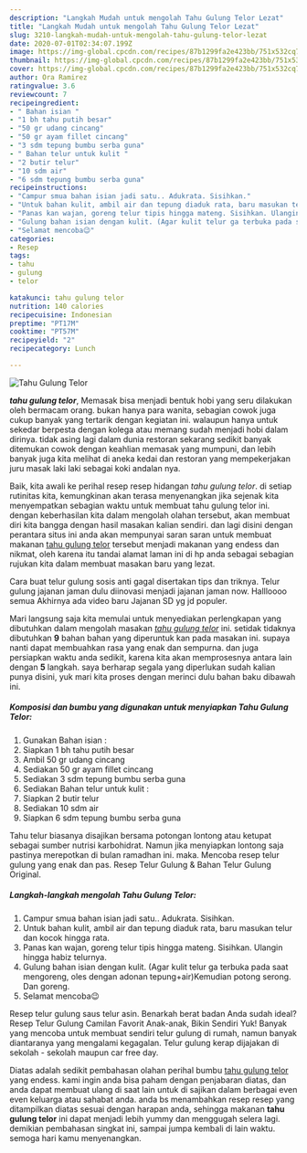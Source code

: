 ```yaml
---
description: "Langkah Mudah untuk mengolah Tahu Gulung Telor Lezat"
title: "Langkah Mudah untuk mengolah Tahu Gulung Telor Lezat"
slug: 3210-langkah-mudah-untuk-mengolah-tahu-gulung-telor-lezat
date: 2020-07-01T02:34:07.199Z
image: https://img-global.cpcdn.com/recipes/87b1299fa2e423bb/751x532cq70/tahu-gulung-telor-foto-resep-utama.jpg
thumbnail: https://img-global.cpcdn.com/recipes/87b1299fa2e423bb/751x532cq70/tahu-gulung-telor-foto-resep-utama.jpg
cover: https://img-global.cpcdn.com/recipes/87b1299fa2e423bb/751x532cq70/tahu-gulung-telor-foto-resep-utama.jpg
author: Ora Ramirez
ratingvalue: 3.6
reviewcount: 7
recipeingredient:
- " Bahan isian "
- "1 bh tahu putih besar"
- "50 gr udang cincang"
- "50 gr ayam fillet cincang"
- "3 sdm tepung bumbu serba guna"
- " Bahan telur untuk kulit "
- "2 butir telur"
- "10 sdm air"
- "6 sdm tepung bumbu serba guna"
recipeinstructions:
- "Campur smua bahan isian jadi satu.. Adukrata. Sisihkan."
- "Untuk bahan kulit, ambil air dan tepung diaduk rata, baru masukan telur dan kocok hingga rata."
- "Panas kan wajan, goreng telur tipis hingga mateng. Sisihkan. Ulangin hingga habiz telurnya."
- "Gulung bahan isian dengan kulit. (Agar kulit telur ga terbuka pada saat mengoreng, oles dengan adonan tepung+air)Kemudian potong serong. Dan goreng."
- "Selamat mencoba😉"
categories:
- Resep
tags:
- tahu
- gulung
- telor

katakunci: tahu gulung telor 
nutrition: 140 calories
recipecuisine: Indonesian
preptime: "PT17M"
cooktime: "PT57M"
recipeyield: "2"
recipecategory: Lunch

---
```



![Tahu Gulung Telor](https://img-global.cpcdn.com/recipes/87b1299fa2e423bb/751x532cq70/tahu-gulung-telor-foto-resep-utama.jpg)

<b><i>tahu gulung telor</i></b>, Memasak bisa menjadi bentuk hobi yang seru dilakukan oleh bermacam orang. bukan hanya para wanita, sebagian cowok juga cukup banyak yang tertarik dengan kegiatan ini. walaupun hanya untuk sekedar berpesta dengan kolega atau memang sudah menjadi hobi dalam dirinya. tidak asing lagi dalam dunia restoran sekarang sedikit banyak ditemukan cowok dengan keahlian memasak yang mumpuni, dan lebih banyak juga kita melihat di aneka kedai dan restoran yang mempekerjakan juru masak laki laki sebagai koki andalan nya.

Baik, kita awali ke perihal resep resep hidangan <i>tahu gulung telor</i>. di setiap rutinitas kita, kemungkinan akan terasa menyenangkan jika sejenak kita menyempatkan sebagian waktu untuk membuat tahu gulung telor ini. dengan keberhasilan kita dalam mengolah olahan tersebut, akan membuat diri kita bangga dengan hasil masakan kalian sendiri. dan lagi disini dengan perantara situs ini anda akan mempunyai saran saran untuk membuat makanan <u>tahu gulung telor</u> tersebut menjadi makanan yang endess dan nikmat, oleh karena itu tandai alamat laman ini di hp anda sebagai sebagian rujukan kita dalam membuat masakan baru yang lezat.

Cara buat telur gulung sosis anti gagal disertakan tips dan triknya. Telur gulung jajanan jaman dulu diinovasi menjadi jajanan jaman now. Hallloooo semua Akhirnya ada video baru Jajanan SD yg jd populer.


Mari langsung saja kita memulai untuk menyediakan perlengkapan yang dibutuhkan dalam mengolah masakan <u><i>tahu gulung telor</i></u> ini. setidak tidaknya dibutuhkan <b>9</b> bahan bahan yang diperuntuk kan pada masakan ini. supaya nanti dapat membuahkan rasa yang enak dan sempurna. dan juga persiapkan waktu anda sedikit, karena kita akan memprosesnya antara lain dengan <b>5</b> langkah. saya berharap segala yang diperlukan sudah kalian punya disini, yuk mari kita proses dengan merinci dulu bahan baku dibawah ini.

<!--inarticleads1-->

##### Komposisi dan bumbu yang digunakan untuk menyiapkan Tahu Gulung Telor:

1. Gunakan  Bahan isian :
1. Siapkan 1 bh tahu putih besar
1. Ambil 50 gr udang cincang
1. Sediakan 50 gr ayam fillet cincang
1. Sediakan 3 sdm tepung bumbu serba guna
1. Sediakan  Bahan telur untuk kulit :
1. Siapkan 2 butir telur
1. Sediakan 10 sdm air
1. Siapkan 6 sdm tepung bumbu serba guna


Tahu telur biasanya disajikan bersama potongan lontong atau ketupat sebagai sumber nutrisi karbohidrat. Namun jika menyiapkan lontong saja pastinya merepotkan di bulan ramadhan ini. maka. Mencoba resep telur gulung yang enak dan pas. Resep Telur Gulung &amp; Bahan Telur Gulung Original. 

<!--inarticleads2-->

##### Langkah-langkah mengolah Tahu Gulung Telor:

1. Campur smua bahan isian jadi satu.. Adukrata. Sisihkan.
1. Untuk bahan kulit, ambil air dan tepung diaduk rata, baru masukan telur dan kocok hingga rata.
1. Panas kan wajan, goreng telur tipis hingga mateng. Sisihkan. Ulangin hingga habiz telurnya.
1. Gulung bahan isian dengan kulit. (Agar kulit telur ga terbuka pada saat mengoreng, oles dengan adonan tepung+air)Kemudian potong serong. Dan goreng.
1. Selamat mencoba😉


Resep telur gulung saus telur asin. Benarkah berat badan Anda sudah ideal? Resep Telur Gulung Camilan Favorit Anak-anak, Bikin Sendiri Yuk! Banyak yang mencoba untuk membuat sendiri telur gulung di rumah, namun banyak diantaranya yang mengalami kegagalan. Telur gulung kerap dijajakan di sekolah - sekolah maupun car free day. 

Diatas adalah sedikit pembahasan olahan perihal bumbu <u>tahu gulung telor</u> yang endess. kami ingin anda bisa paham dengan penjabaran diatas, dan anda dapat membuat ulang di saat lain untuk di sajikan dalam berbagai even even keluarga atau sahabat anda. anda bs menambahkan resep resep yang ditampilkan diatas sesuai dengan harapan anda, sehingga makanan <b>tahu gulung telor</b> ini dapat menjadi lebih yummy dan menggugah selera lagi. demikian pembahasan singkat ini, sampai jumpa kembali di lain waktu. semoga hari kamu menyenangkan.
